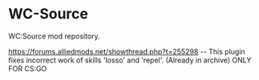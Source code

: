 WC-Source
=========

WC:Source mod repository.





https://forums.alliedmods.net/showthread.php?t=255298    -- This plugin fixes incorrect work of skills 'losso' and 'repel'. (Already in archive) ONLY FOR CS:GO

